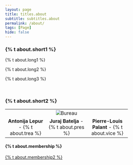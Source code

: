 ```yaml
---
layout: page
title: titles.about
subtitle: subtitles.about
permalink: /about/
tags: [Page]
hide: false
---
```


<h3>{% t about.short1 %}</h3>

<div>
    <p>
        {% t about.long1 %} 
    </p> 
    <p>
        {% t about.long2 %} 
    </p>   
    <p>
        {% t about.long3 %}
    </p>
</div>

<br>

<h3> {% t about.short2 %} </h3>

<table style="width: 80%; text-align: center;">
  <tr>
    <td colspan="3">
      <img src="{{ '/assets/img/bureau.png' | relative_url }}" alt="Bureau" style="max-width: 100%;">
    </td>
  </tr>
  <tr>
    <td style="width: 33.33%;"><strong>Antonija Lepur</strong> - {% t about.trea %}</td>
    <td style="width: 33.33%;"><strong>Juraj Batelja</strong> - {% t about.pres %}</td>
    <td style="width: 33.33%;"><strong>Pierre-Louis Palant</strong> - {% t about.vice %}</td>
  </tr>
</table>

<h4>{% t about.membership %}</h4>

<a class="clear" aria-label="membership" title="membership" href="/membership/">
    {% t about.membership2 %}                    
</a>